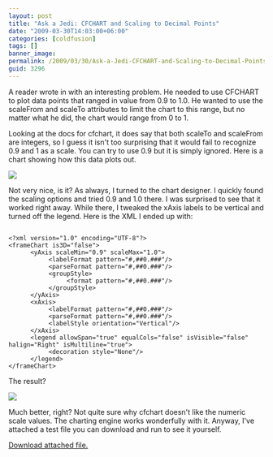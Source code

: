 ```yaml
---
layout: post
title: "Ask a Jedi: CFCHART and Scaling to Decimal Points"
date: "2009-03-30T14:03:00+06:00"
categories: [coldfusion]
tags: []
banner_image: 
permalink: /2009/03/30/Ask-a-Jedi-CFCHART-and-Scaling-to-Decimal-Points
guid: 3296
---
```


A reader wrote in with an interesting problem. He needed to use CFCHART to plot data points that ranged in value from 0.9 to 1.0. He wanted to use the scaleFrom and scaleTo attributes to limit the chart to this range, but no matter what he did, the chart would range from 0 to 1.
<!--more-->
Looking at the docs for cfchart, it does say that both scaleTo and scaleFrom are integers, so I guess it isn't too surprising that it would fail to recognize 0.9 and 1 as a scale. You can try to use 0.9 but it is simply ignored. Here is a chart showing how this data plots out.

<img src="https://static.raymondcamden.com/images//Picture 147.png">

Not very nice, is it? As always, I turned to the chart designer. I quickly found the scaling options and tried 0.9 and 1.0 there. I was surprised to see that it worked right away. While there, I tweaked the xAxis labels to be vertical and turned off the legend. Here is the XML I ended up with:

<code>
&lt;?xml version="1.0" encoding="UTF-8"?&gt;
&lt;frameChart is3D="false"&gt;
      &lt;yAxis scaleMin="0.9" scaleMax="1.0"&gt;
           &lt;labelFormat pattern="#,##0.###"/&gt;
           &lt;parseFormat pattern="#,##0.###"/&gt;
           &lt;groupStyle&gt;
                &lt;format pattern="#,##0.###"/&gt;
           &lt;/groupStyle&gt;
      &lt;/yAxis&gt;
      &lt;xAxis&gt;
           &lt;labelFormat pattern="#,##0.###"/&gt;
           &lt;parseFormat pattern="#,##0.###"/&gt;
           &lt;labelStyle orientation="Vertical"/&gt;
      &lt;/xAxis&gt;
      &lt;legend allowSpan="true" equalCols="false" isVisible="false" halign="Right" isMultiline="true"&gt;
           &lt;decoration style="None"/&gt;
      &lt;/legend&gt;
&lt;/frameChart&gt;
</code>

The result?

<img src="https://static.raymondcamden.com/images/cfjedi//Picture 227.png">

Much better, right? Not quite sure why cfchart doesn't like the numeric scale values. The charting engine works wonderfully with it. Anyway, I've attached a test file you can download and run to see it yourself.<p><a href='enclosures/E{% raw %}%3A%{% endraw %}5Chosts{% raw %}%5Cwww%{% endraw %}2Ecoldfusionjedi{% raw %}%2Ecom%{% endraw %}5Cenclosures{% raw %}%2Fcfchart%{% endraw %}2Dtest{% raw %}%2Ecfm%{% endraw %}2Ezip'>Download attached file.</a></p>